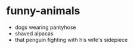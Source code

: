 # funny-animals
- dogs wearing pantyhose
- shaved alpacas
- that penguin fighting with his wife's sidepiece

